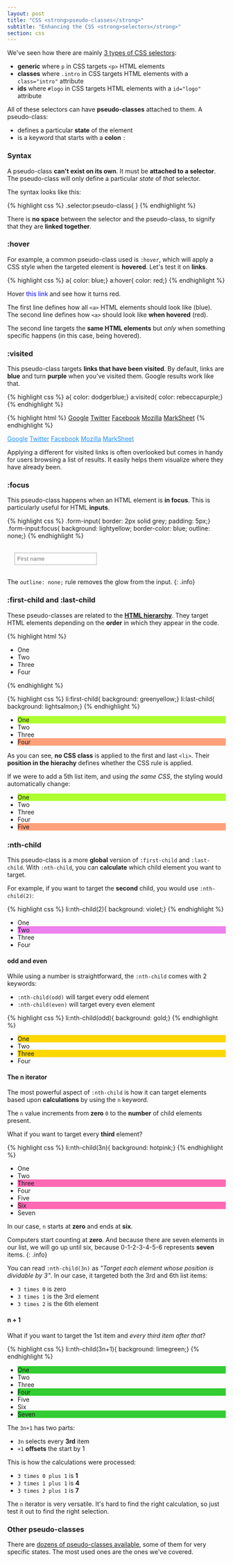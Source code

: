 ```yaml
---
layout: post
title: "CSS <strong>pseudo-classes</strong>"
subtitle: "Enhancing the CSS <strong>selectors</strong>"
section: css
---
```


We've seen how there are mainly [3 types of CSS selectors](css-selectors.html):

* **generic** where `p` in CSS targets `<p>` HTML elements
* **classes** where `.intro` in CSS targets HTML elements with a `class="intro"` attribute
* **ids** where `#logo` in CSS targets HTML elements with a `id="logo"` attribute

All of these selectors can have **pseudo-classes** attached to them. A pseudo-class:

* defines a particular **state** of the element
* is a keyword that starts with a **colon** `:`

### Syntax

A pseudo-class **can't exist on its own**. It must be **attached to a selector**. The pseudo-class will only define a particular _state_ of _that_ selector.

The syntax looks like this:

{% highlight css %}
.selector:pseudo-class{ }
{% endhighlight %}

There is **no space** between the selector and the pseudo-class, to signify that they are **linked together**.

### :hover

For example, a common pseudo-class used is `:hover`, which will apply a CSS style when the targeted element is **hovered**. Let's test it on **links**.

{% highlight css %}
a{ color: blue;}
a:hover{ color: red;}
{% endhighlight %}

<div class="result" id="result-821">
  <p>Hover <a>this link</a> and see how it turns red.</p>
</div>

The first line defines how all `<a>` HTML elements should look like (blue).  
The second line defines how `<a>` should look like **when hovered** (red).

The second line targets the **same HTML elements** but _only_ when something specific happens (in this case, being hovered).

### :visited

This pseudo-class targets **links that have been visited**. By default, links are **blue** and turn **purple** when you've visited them. Google results work like that.

{% highlight css %}
a{ color: dodgerblue;}
a:visited{ color: rebeccapurple;}
{% endhighlight %}

{% highlight html %}
<a href="https://www.google.com">Google</a>
<a href="https://twitter.com">Twitter</a>
<a href="https://www.facebook.com">Facebook</a>
<a href="https://www.mozilla.org">Mozilla</a>
<a href="http://marksheet.io/visited.html">MarkSheet</a>
{% endhighlight %}

<div class="result" id="result-8211">
  <a href="https://www.google.com">Google</a>
  <a href="https://twitter.com">Twitter</a>
  <a href="https://www.facebook.com">Facebook</a>
  <a href="https://www.mozilla.org">Mozilla</a>
  <a href="html/visited.html">MarkSheet</a>
</div>

Applying a different for visited links is often overlooked but comes in handy for users browsing a list of results. It easily helps them visualize where they have already been.

### :focus

This pseudo-class happens when an HTML element is **in focus**. This is particularly useful for HTML **inputs**.

{% highlight css %}
.form-input{ border: 2px solid grey; padding: 5px;}
.form-input:focus{ background: lightyellow; border-color: blue; outline: none;}
{% endhighlight %}

<div class="result" id="result-822">
  <input class="form-input" placeholder="First name">
</div>

The `outline: none;` rule removes the glow from the input.
{: .info}

### :first-child and :last-child

These pseudo-classes are related to the **[HTML hierarchy](html-hierarchy.html)**. They target HTML elements depending on the **order** in which they appear in the code.

{% highlight html %}
<ul>
  <li>One</li>
  <li>Two</li>
  <li>Three</li>
  <li>Four</li>
</ul>
{% endhighlight %}

{% highlight css %}
li:first-child{ background: greenyellow;}
li:last-child{ background: lightsalmon;}
{% endhighlight %}

<div class="result" id="result-823">
  <ul>
    <li>One</li>
    <li>Two</li>
    <li>Three</li>
    <li>Four</li>
  </ul>
</div>

As you can see, **no CSS class** is applied to the first and last `<li>`. Their **position in the hierachy** defines whether the CSS rule is applied.

If we were to add a 5th list item, and using _the same CSS_, the styling would automatically change:

<div class="result" id="result-824">
  <ul>
    <li>One</li>
    <li>Two</li>
    <li>Three</li>
    <li>Four</li>
    <li>Five</li>
  </ul>
</div>

### :nth-child

This pseudo-class is a more **global** version of `:first-child` and `:last-child`. With `:nth-child`, you can **calculate** which child element you want to target.

For example, if you want to target the **second** child, you would use `:nth-child(2)`:

{% highlight css %}
li:nth-child(2){ background: violet;}
{% endhighlight %}

<div class="result" id="result-825">
  <ul>
    <li>One</li>
    <li>Two</li>
    <li>Three</li>
    <li>Four</li>
  </ul>
</div>

#### odd and even

While using a number is straightforward, the `:nth-child` comes with 2 keywords:

* `:nth-child(odd)` will target every odd element
* `:nth-child(even)` will target every even element

{% highlight css %}
li:nth-child(odd){ background: gold;}
{% endhighlight %}

<div class="result" id="result-826">
  <ul>
    <li>One</li>
    <li>Two</li>
    <li>Three</li>
    <li>Four</li>
  </ul>
</div>

#### The n iterator

The most powerful aspect of `:nth-child` is how it can target elements based upon **calculations** by using the `n` keyword.

The `n` value increments from **zero** `0` to the **number** of child elements present.

What if you want to target every **third** element?

{% highlight css %}
li:nth-child(3n){ background: hotpink;}
{% endhighlight %}

<div class="result" id="result-827">
  <ul>
    <li>One</li>
    <li>Two</li>
    <li>Three</li>
    <li>Four</li>
    <li>Five</li>
    <li>Six</li>
    <li>Seven</li>
  </ul>
</div>

In our case, `n` starts at **zero** and ends at **six**.

Computers start counting at **zero**. And because there are seven elements in our list, we will go up until six, because 0-1-2-3-4-5-6 represents **seven** items.
{: .info}

You can read `:nth-child(3n)` as _"Target each element whose position is dividable by 3"_. In our case, it targeted both the 3rd and 6th list items:

* `3 times 0` is zero
* `3 times 1` is the 3rd element
* `3 times 2` is the 6th element

#### n + 1

What if you want to target the 1st item and _every third item after that_?

{% highlight css %}
li:nth-child(3n+1){ background: limegreen;}
{% endhighlight %}

<div class="result" id="result-828">
  <ul>
    <li>One</li>
    <li>Two</li>
    <li>Three</li>
    <li>Four</li>
    <li>Five</li>
    <li>Six</li>
    <li>Seven</li>
  </ul>
</div>

The `3n+1` has two parts:

* `3n` selects every **3rd** item
* `+1` **offsets** the start by 1

This is how the calculations were processed:

* `3 times 0 plus 1` is **1**
* `3 times 1 plus 1` is **4**
* `3 times 2 plus 1` is **7**

The `n` iterator is very versatile. It's hard to find the right calculation, so just test it out to find the right selection.

### Other pseudo-classes

There are [dozens of pseudo-classes available](https://developer.mozilla.org/en-US/docs/Web/CSS/Pseudo-classes), some of them for very specific states. The most used ones are the ones we've covered.

<style type="text/css">
#result-821 a{ color: blue;}
#result-821 a:hover{ color: red;}
#result-8211 a{ color: dodgerblue;}
#result-8211 a:visited{ color: rebeccapurple;}
#result-822{ padding: 1rem;}
#result-822 input{ border: 2px solid lightgrey; padding: 5px;}
#result-822 input:focus{ background: lightyellow; border-color: blue; outline: none;}
#result-823 li:first-child{ background: greenyellow;}
#result-823 li:last-child{ background: lightsalmon;}
#result-824 li:first-child{ background: greenyellow;}
#result-824 li:last-child{ background: lightsalmon;}
#result-825 li:nth-child(2){ background: violet;}
#result-826 li:nth-child(odd){ background: gold;}
#result-827 li:nth-child(3n){ background: hotpink;}
#result-828 li:nth-child(3n+1){ background: limegreen;}
</style>

